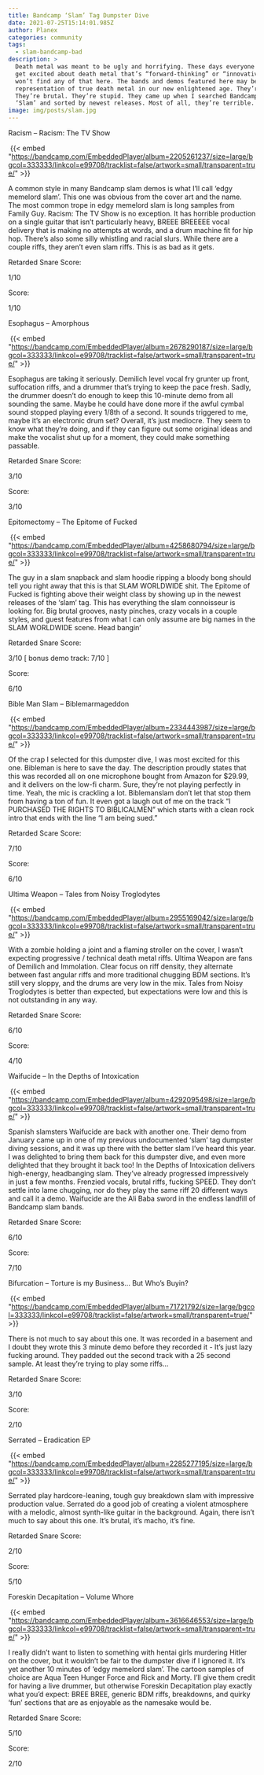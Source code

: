 ```yaml
---
title: Bandcamp ‘Slam’ Tag Dumpster Dive
date: 2021-07-25T15:14:01.985Z
author: Planex
categories: community
tags:
  - slam-bandcamp-bad
description: >
  Death metal was meant to be ugly and horrifying. These days everyone seems to
  get excited about death metal that’s “forward-thinking” or “innovative”. You
  won’t find any of that here. The bands and demos featured here may be the best
  representation of true death metal in our new enlightened age. They’re ugly.
  They’re brutal. They’re stupid. They came up when I searched Bandcamp for
  ‘Slam’ and sorted by newest releases. Most of all, they’re terrible.
image: img/posts/slam.jpg
---
```

<!--StartFragment-->

Racism – Racism: The TV Show

 {{< embed "https://bandcamp.com/EmbeddedPlayer/album=2205261237/size=large/bgcol=333333/linkcol=e99708/tracklist=false/artwork=small/transparent=true/" >}}

A common style in many Bandcamp slam demos is what I’ll call ‘edgy memelord slam’. This one was obvious from the cover art and the name. The most common trope in edgy memelord slam is long samples from Family Guy. Racism: The TV Show is no exception. It has horrible production on a single guitar that isn’t particularly heavy, BREEE BREEEEE vocal delivery that is making no attempts at words, and a drum machine fit for hip hop. There’s also some silly whistling and racial slurs. While there are a couple riffs, they aren’t even slam riffs. This is as bad as it gets.

Retarded Snare Score:

1/10

Score:

1/10

Esophagus – Amorphous

 {{< embed "https://bandcamp.com/EmbeddedPlayer/album=2678290187/size=large/bgcol=333333/linkcol=e99708/tracklist=false/artwork=small/transparent=true/" >}}

Esophagus are taking it seriously. Demilich level vocal fry grunter up front, suffocation riffs, and a drummer that’s trying to keep the pace fresh. Sadly, the drummer doesn’t do enough to keep this 10-minute demo from all sounding the same. Maybe he could have done more if the awful cymbal sound stopped playing every 1/8th of a second. It sounds triggered to me, maybe it’s an electronic drum set? Overall, it’s just mediocre. They seem to know what they’re doing, and if they can figure out some original ideas and make the vocalist shut up for a moment, they could make something passable.

Retarded Snare Score:

3/10

Score:

3/10

Epitomectomy – The Epitome of Fucked

 {{< embed "https://bandcamp.com/EmbeddedPlayer/album=4258680794/size=large/bgcol=333333/linkcol=e99708/tracklist=false/artwork=small/transparent=true/" >}}

The guy in a slam snapback and slam hoodie ripping a bloody bong should tell you right away that this is that SLAM WORLDWIDE shit. The Epitome of Fucked is fighting above their weight class by showing up in the newest releases of the ‘slam’ tag. This has everything the slam connoisseur is looking for. Big brutal grooves, nasty pinches, crazy vocals in a couple styles, and guest features from what I can only assume are big names in the SLAM WORLDWIDE scene. Head bangin’

Retarded Snare Score:

3/10 \[ bonus demo track: 7/10 ]

Score:

6/10

Bible Man Slam – Biblemarmageddon

 {{< embed "https://bandcamp.com/EmbeddedPlayer/album=2334443987/size=large/bgcol=333333/linkcol=e99708/tracklist=false/artwork=small/transparent=true/" >}}

Of the crap I selected for this dumpster dive, I was most excited for this one. Bibleman is here to save the day. The description proudly states that this was recorded all on one microphone bought from Amazon for $29.99, and it delivers on the low-fi charm. Sure, they’re not playing perfectly in time. Yeah, the mic is crackling a lot. Biblemanslam don’t let that stop them from having a ton of fun. It even got a laugh out of me on the track “I PURCHASED THE RIGHTS TO BIBLICALMEN” which starts with a clean rock intro that ends with the line “I am being sued.”

Retarded Scare Score:

7/10

Score:

6/10

Ultima Weapon – Tales from Noisy Troglodytes

 {{< embed "https://bandcamp.com/EmbeddedPlayer/album=2955169042/size=large/bgcol=333333/linkcol=e99708/tracklist=false/artwork=small/transparent=true/" >}}

With a zombie holding a joint and a flaming stroller on the cover, I wasn’t expecting progressive / technical death metal riffs. Ultima Weapon are fans of Demilich and Immolation. Clear focus on riff density, they alternate between fast angular riffs and more traditional chugging BDM sections. It’s still very sloppy, and the drums are very low in the mix. Tales from Noisy Troglodytes is better than expected, but expectations were low and this is not outstanding in any way.

Retarded Snare Score:

6/10

Score:

4/10

Waifucide – In the Depths of Intoxication

 {{< embed "https://bandcamp.com/EmbeddedPlayer/album=4292095498/size=large/bgcol=333333/linkcol=e99708/tracklist=false/artwork=small/transparent=true/" >}}

Spanish slamsters Waifucide are back with another one. Their demo from January came up in one of my previous undocumented ‘slam’ tag dumpster diving sessions, and it was up there with the better slam I’ve heard this year. I was delighted to bring them back for this dumpster dive, and even more delighted that they brought it back too! In the Depths of Intoxication delivers high-energy, headbanging slam. They’ve already progressed impressively in just a few months. Frenzied vocals, brutal riffs, fucking SPEED. They don’t settle into lame chugging, nor do they play the same riff 20 different ways and call it a demo. Waifucide are the Ali Baba sword in the endless landfill of Bandcamp slam bands.

Retarded Snare Score:

6/10

Score:

7/10

Bifurcation – Torture is my Business… But Who’s Buyin?

 {{< embed "https://bandcamp.com/EmbeddedPlayer/album=71721792/size=large/bgcol=333333/linkcol=e99708/tracklist=false/artwork=small/transparent=true/" >}}

There is not much to say about this one. It was recorded in a basement and I doubt they wrote this 3 minute demo before they recorded it - It’s just lazy fucking around. They padded out the second track with a 25 second sample. At least they’re trying to play some riffs...

Retarded Snare Score:

3/10

Score:

2/10

Serrated – Eradication EP

 {{< embed "https://bandcamp.com/EmbeddedPlayer/album=2285277195/size=large/bgcol=333333/linkcol=e99708/tracklist=false/artwork=small/transparent=true/" >}}



Serrated play hardcore-leaning, tough guy breakdown slam with impressive production value. Serrated do a good job of creating a violent atmosphere with a melodic, almost synth-like guitar in the background. Again, there isn’t much to say about this one. It’s brutal, it’s macho, it’s fine.

Retarded Snare Score:

2/10

Score:

5/10

Foreskin Decapitation – Volume Whore

 {{< embed "https://bandcamp.com/EmbeddedPlayer/album=3616646553/size=large/bgcol=333333/linkcol=e99708/tracklist=false/artwork=small/transparent=true/" >}}



I really didn’t want to listen to something with hentai girls murdering Hitler on the cover, but it wouldn’t be fair to the dumpster dive if I ignored it. It’s yet another 10 minutes of ‘edgy memelord slam’. The cartoon samples of choice are Aqua Teen Hunger Force and Rick and Morty. I’ll give them credit for having a live drummer, but otherwise Foreskin Decapitation play exactly what you’d expect: BREE BREE, generic BDM riffs, breakdowns, and quirky ‘fun’ sections that are as enjoyable as the namesake would be.

Retarded Snare Score:

5/10

Score:

2/10

<!--EndFragment-->